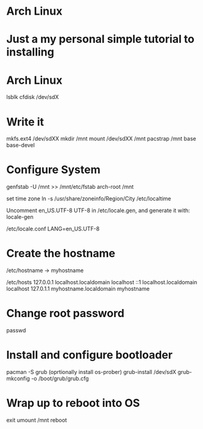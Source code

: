 # Arch Linux

# Just a my personal simple tutorial to installing 
# Arch Linux

lsblk
cfdisk /dev/sdX
# Write it
mkfs.ext4 /dev/sdXX
mkdir /mnt
mount /dev/sdXX /mnt
pacstrap /mnt base base-devel
# Configure System
genfstab -U /mnt >> /mnt/etc/fstab
arch-root /mnt

set time zone
ln -s /usr/share/zoneinfo/Region/City /etc/localtime

Uncomment en_US.UTF-8 UTF-8 in /etc/locale.gen, and generate it with: 
locale-gen

/etc/locale.conf
LANG=en_US.UTF-8

# Create the hostname
/etc/hostname -> myhostname

/etc/hosts
127.0.0.1	  localhost.localdomain	  localhost
::1		      localhost.localdomain	  localhost
127.0.1.1	  myhostname.localdomain	myhostname

# Change root password
passwd

# Install and configure bootloader
pacman -S grub (oprtionally install os-prober)
grub-install /dev/sdX
grub-mkconfig -o /boot/grub/grub.cfg

# Wrap up to reboot into OS
exit
umount /mnt
reboot
